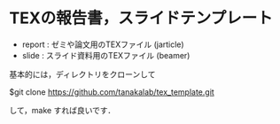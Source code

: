 # TEXの報告書，スライドテンプレート

* report : ゼミや論文用のTEXファイル (jarticle)
* slide  : スライド資料用のTEXファイル (beamer)

基本的には，ディレクトリをクローンして

$git clone https://github.com/tanakalab/tex_template.git

して，make すれば良いです．
